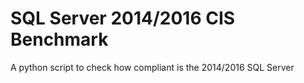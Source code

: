 # SQL Server 2014/2016 CIS Benchmark
A python script to check how compliant is the 2014/2016 SQL Server
